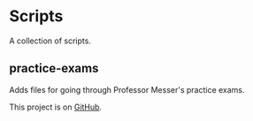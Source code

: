 # Scripts

A collection of scripts.

## practice-exams
Adds files for going through Professor Messer's practice exams.

This project is on [GitHub](https://github.com/JulianFechner/scripts).
